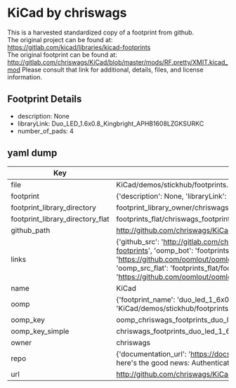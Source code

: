 # KiCad by chriswags  
This is a harvested standardized copy of a footprint from github.  
The original project can be found at:  
https://gitlab.com/kicad/libraries/kicad-footprints  
The original footprint can be found at:
http://gitlab.com/chriswags/KiCad/blob/master/mods/RF.pretty/XMIT.kicad_mod
Please consult that link for additional, details, files, and license information.  
## Footprint Details
* description: None  
* libraryLink: Duo_LED_1.6x0.8_Kingbright_APHB1608LZGKSURKC  
* number_of_pads: 4  
## yaml dump  
| Key | Value |  
| --- | --- |  
| file | KiCad/demos/stickhub/footprints.pretty/Duo_LED_1.6x0.8_Kingbright_APHB1608LZGKSURKC.kicad_mod |  
| footprint | {'description': None, 'libraryLink': 'Duo_LED_1.6x0.8_Kingbright_APHB1608LZGKSURKC', 'number_of_pads': 4} |  
| footprint_library_directory | footprint_library_owner/chriswags_KiCad |  
| footprint_library_directory_flat | footprints_flat/chriswags_footprints_duo_led_1_6x0_8_kingbright_aphb1608lzgksurkc/working |  
| github_path | http://github.com/chriswags/KiCad/blob/master/demos/stickhub/footprints.pretty/Duo_LED_1.6x0.8_Kingbright_APHB1608LZGKSURKC.kicad_mod |  
| links | {'github_src': 'http://gitlab.com/chriswags/KiCad/blob/master/mods/RF.pretty/XMIT.kicad_mod', 'github_src_repo': 'https://gitlab.com/kicad/libraries/kicad-footprints', 'oomp_bot': 'footprints/chriswags_footprints_duo_led_1_6x0_8_kingbright_aphb1608lzgksurkc/working', 'oomp_bot_github': 'https://github.com/oomlout/oomlout_oomp_footprint_bot/tree/main/footprints/chriswags_footprints_duo_led_1_6x0_8_kingbright_aphb1608lzgksurkc/working', 'oomp_src_flat': 'footprints_flat/footprints_flat/chriswags_footprints_duo_led_1_6x0_8_kingbright_aphb1608lzgksurkc/working', 'oomp_src_flat_github': 'https://github.com/oomlout/oomlout_oomp_footprint_src/tree/main/footprints_flat/chriswags_footprints_duo_led_1_6x0_8_kingbright_aphb1608lzgksurkc/working'} |  
| name | KiCad |  
| oomp | {'footprint_name': 'duo_led_1_6x0_8_kingbright_aphb1608lzgksurkc', 'library_name': 'footprints', 'original_filename': 'KiCad/demos/stickhub/footprints.pretty/Duo_LED_1.6x0.8_Kingbright_APHB1608LZGKSURKC.kicad_mod', 'owner_name': 'chriswags'} |  
| oomp_key | oomp_chriswags_footprints_duo_led_1_6x0_8_kingbright_aphb1608lzgksurkc |  
| oomp_key_simple | chriswags_footprints_duo_led_1_6x0_8_kingbright_aphb1608lzgksurkc |  
| owner | chriswags |  
| repo | {'documentation_url': 'https://docs.github.com/rest/overview/resources-in-the-rest-api#rate-limiting', 'message': "API rate limit exceeded for 84.66.173.59. (But here's the good news: Authenticated requests get a higher rate limit. Check out the documentation for more details.)"} |  
| url | http://github.com/chriswags/KiCad |  

